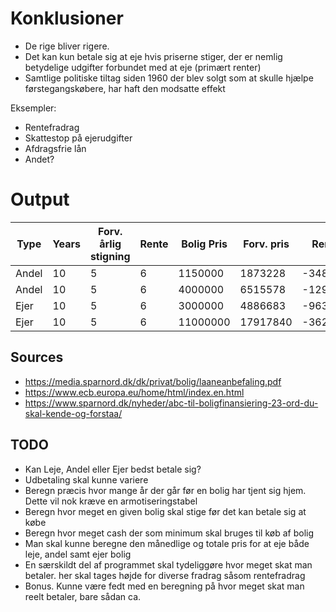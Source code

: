 # Konklusioner
- De rige bliver rigere. 
- Det kan kun betale sig at eje hvis priserne stiger, der er nemlig betydelige udgifter forbundet med at eje (primært renter)
- Samtlige politiske tiltag siden 1960 der blev solgt som at skulle hjælpe førstegangskøbere, har haft den modsatte effekt

Eksempler:
  - Rentefradrag
  - Skattestop på ejerudgifter
  - Afdragsfrie lån
  - Andet?

# Output
| Type  | Years | Forv. årlig stigning | Rente | Bolig Pris | Forv. pris | Renter  | Boligudgift | Engangsomkostninger | Total Udgifter | Total Indtægter | Gevinst efter skat | Udgifter gns./år | Udgifter år 1 | Udgifter år 2 |
|-------|-------|----------------------|-------|------------|------------|---------|-------------|---------------------|----------------|-----------------|-------------------|------------------|---------------|---------------|
| Andel | 10    | 5                    | 6     | 1150000    | 1873228    | -348840 | -360000     | -34571              | -694191        | 723220          | 29.028            | -69420          | -131421       | -91975        |
| Andel | 10    | 5                    | 6     | 4000000    | 6515578    | -1295640| -420000     | -62002              | -1594812       | 2515570         | 920.757           | -159482         | -330016       | -249908       |
| Ejer | 10    | 5                    | 6     | 3000000    | 4886683    | -963400 | -504000     | -52377              | -1463827       | 1886680         | 422.852           | -146383          | -270838       | -204998       |
| Ejer  | 10    | 5                    | 6     | 11000000   | 17917840   | -3621440| -660000     | -129377             | -3979767       | 6917840         | 2.938.072         | -397977         | -827057       | -647076       |
    

## Sources
- https://media.sparnord.dk/dk/privat/bolig/laaneanbefaling.pdf
- https://www.ecb.europa.eu/home/html/index.en.html
- https://www.sparnord.dk/nyheder/abc-til-boligfinansiering-23-ord-du-skal-kende-og-forstaa/


## TODO
- Kan Leje, Andel eller Ejer bedst betale sig?
- Udbetaling skal kunne variere
- Beregn præcis hvor mange år der går før en bolig har tjent sig hjem. Dette vil nok kræve en armotiseringstabel
- Beregn hvor meget en given bolig skal stige før det kan betale sig at købe 
- Beregn hvor meget cash der som minimum skal bruges til køb af bolig
- Man skal kunne beregne den månedlige og totale pris for at eje både leje, andel samt ejer bolig
- En særskildt del af programmet skal tydeliggøre hvor meget skat man betaler. her skal tages højde for diverse fradrag såsom rentefradrag
- Bonus. Kunne være fedt med en beregning på hvor meget skat man reelt betaler, bare sådan ca. 
